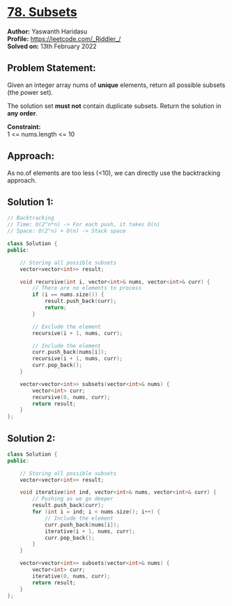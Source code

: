 # [78. Subsets](https://leetcode.com/problems/subsets/)
**Author:** Yaswanth Haridasu <br> 
**Profile:** https://leetcode.com/_Riddler_/ <br>
**Solved on:** 13th February 2022


## Problem Statement:
Given an integer array nums of **unique** elements, return all possible subsets (the power set).

The solution set **must not** contain duplicate subsets. Return the solution in **any order**.

**Constraint:** <br>
1 <= nums.length <= 10


## Approach: 
As no.of elements are too less (<10), we can directly use the backtracking approach.

## Solution 1:
```cpp
// Backtracking
// Time: O(2^n*n) -> For each push, it takes O(n)
// Space: O(2^n) + O(n) -> Stack space

class Solution {
public:

    // Storing all possible subsets
    vector<vector<int>> result;

    void recursive(int i, vector<int>& nums, vector<int>& curr) {
        // There are no elements to process
        if (i == nums.size()) {
            result.push_back(curr);
            return;
        }

        // Exclude the element
        recursive(i + 1, nums, curr);

        // Include the element
        curr.push_back(nums[i]);
        recursive(i + 1, nums, curr);
        curr.pop_back();
    }

    vector<vector<int>> subsets(vector<int>& nums) {
        vector<int> curr;
        recursive(0, nums, curr);
        return result;
    }
};
```

## Solution 2: 

```cpp
class Solution {
public:

    // Storing all possible subsets
    vector<vector<int>> result;

    void iterative(int ind, vector<int>& nums, vector<int>& curr) {
        // Pushing as we go deeper
        result.push_back(curr);
        for (int i = ind; i < nums.size(); i++) {
            // Include the element
            curr.push_back(nums[i]);
            iterative(i + 1, nums, curr);
            curr.pop_back();
        }
    }

    vector<vector<int>> subsets(vector<int>& nums) {
        vector<int> curr;
        iterative(0, nums, curr);
        return result;
    }
};
```